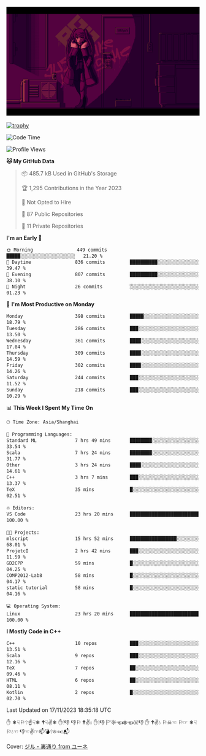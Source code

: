 ![](imgs/main.png)

[![trophy](https://github-profile-trophy.vercel.app/?username=NeilKleistGao&theme=dracula)](https://github.com/ryo-ma/github-profile-trophy)

<!--START_SECTION:waka-->
![Code Time](http://img.shields.io/badge/Code%20Time-374%20hrs%204%20mins-blue)

![Profile Views](http://img.shields.io/badge/Profile%20Views-0-blue)

**🐱 My GitHub Data** 

> 📦 485.7 kB Used in GitHub's Storage 
 > 
> 🏆 1,295 Contributions in the Year 2023
 > 
> 🚫 Not Opted to Hire
 > 
> 📜 87 Public Repositories 
 > 
> 🔑 11 Private Repositories 
 > 
**I'm an Early 🐤** 

```text
🌞 Morning                449 commits         █████░░░░░░░░░░░░░░░░░░░░   21.20 % 
🌆 Daytime                836 commits         ██████████░░░░░░░░░░░░░░░   39.47 % 
🌃 Evening                807 commits         ██████████░░░░░░░░░░░░░░░   38.10 % 
🌙 Night                  26 commits          ░░░░░░░░░░░░░░░░░░░░░░░░░   01.23 % 
```
📅 **I'm Most Productive on Monday** 

```text
Monday                   398 commits         █████░░░░░░░░░░░░░░░░░░░░   18.79 % 
Tuesday                  286 commits         ███░░░░░░░░░░░░░░░░░░░░░░   13.50 % 
Wednesday                361 commits         ████░░░░░░░░░░░░░░░░░░░░░   17.04 % 
Thursday                 309 commits         ████░░░░░░░░░░░░░░░░░░░░░   14.59 % 
Friday                   302 commits         ████░░░░░░░░░░░░░░░░░░░░░   14.26 % 
Saturday                 244 commits         ███░░░░░░░░░░░░░░░░░░░░░░   11.52 % 
Sunday                   218 commits         ███░░░░░░░░░░░░░░░░░░░░░░   10.29 % 
```


📊 **This Week I Spent My Time On** 

```text
🕑︎ Time Zone: Asia/Shanghai

💬 Programming Languages: 
Standard ML              7 hrs 49 mins       ████████░░░░░░░░░░░░░░░░░   33.54 % 
Scala                    7 hrs 24 mins       ████████░░░░░░░░░░░░░░░░░   31.77 % 
Other                    3 hrs 24 mins       ████░░░░░░░░░░░░░░░░░░░░░   14.61 % 
C++                      3 hrs 7 mins        ███░░░░░░░░░░░░░░░░░░░░░░   13.37 % 
TeX                      35 mins             █░░░░░░░░░░░░░░░░░░░░░░░░   02.51 % 

🔥 Editors: 
VS Code                  23 hrs 20 mins      █████████████████████████   100.00 % 

🐱‍💻 Projects: 
mlscript                 15 hrs 52 mins      █████████████████░░░░░░░░   68.01 % 
ProjetcI                 2 hrs 42 mins       ███░░░░░░░░░░░░░░░░░░░░░░   11.59 % 
GD2CPP                   59 mins             █░░░░░░░░░░░░░░░░░░░░░░░░   04.25 % 
COMP2012-Lab8            58 mins             █░░░░░░░░░░░░░░░░░░░░░░░░   04.17 % 
static tutorial          58 mins             █░░░░░░░░░░░░░░░░░░░░░░░░   04.16 % 

💻 Operating System: 
Linux                    23 hrs 20 mins      █████████████████████████   100.00 % 
```

**I Mostly Code in C++** 

```text
C++                      10 repos            ███░░░░░░░░░░░░░░░░░░░░░░   13.51 % 
Scala                    9 repos             ███░░░░░░░░░░░░░░░░░░░░░░   12.16 % 
TeX                      7 repos             ██░░░░░░░░░░░░░░░░░░░░░░░   09.46 % 
HTML                     6 repos             ██░░░░░░░░░░░░░░░░░░░░░░░   08.11 % 
Kotlin                   2 repos             █░░░░░░░░░░░░░░░░░░░░░░░░   02.70 % 
```




 Last Updated on 17/11/2023 18:35:18 UTC
<!--END_SECTION:waka-->

✋ ❄☟⚐🕆☝☟❄ 🕈☟✌❄ ✋🕯👎 👎⚐ 🕈✌💧 ✋🕯👎 🏱☼☜❄☜☠👎 ✋ 🕈✌💧 ⚐☠☜ ⚐☞ ❄☟⚐💧☜ 👎☜✌☞📫💣🕆❄☜💧📬

Cover: [ジル・裏通り from ユーネ](https://www.pixiv.net/artworks/62127066)
